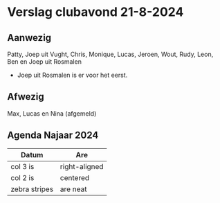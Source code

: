 # Verslag clubavond 21-8-2024
## Aanwezig
Patty, Joep uit Vught, Chris, Monique, Lucas, Jeroen, Wout, Rudy, Leon, Ben en Joep uit Rosmalen
  * Joep uit Rosmalen is er voor het eerst.
## Afwezig
Max, Lucas en Nina (afgemeld)

## Agenda Najaar 2024
| Datum         | Are         |
| ------------- |-------------|
| col 3 is      | right-aligned |
| col 2 is      | centered      |
| zebra stripes | are neat      |
